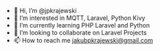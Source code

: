 - 👋 Hi, I’m @jpkrajewski
- 👀 I’m interested in MQTT, Laravel, Python Kivy
- 🌱 I’m currently learning PHP Laravel and Python
- 💞️ I’m looking to collaborate on Laravel Projects
- 📫 How to reach me jakubpkrajewski@gmail.com

<!---
jpkrajewski/jpkrajewski is a ✨ special ✨ repository because its `README.md` (this file) appears on your GitHub profile.
You can click the Preview link to take a look at your changes.
--->
